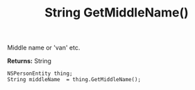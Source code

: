 ﻿---
uid: crmscript_ref_NSPersonEntity_GetMiddleName
title: String GetMiddleName()
intellisense: NSPersonEntity.GetMiddleName
keywords: NSPersonEntity, GetMiddleName
so.topic: reference
---

Middle name or 'van' etc.

**Returns:** String


```crmscript
NSPersonEntity thing;
String middleName  = thing.GetMiddleName();
```


